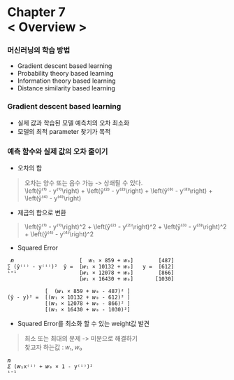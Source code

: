 Chapter 7<br/>
< Overview >
===============================


### 머신러닝의 학습 방법
- Gradient descent based learning
- Probability theory based learning
- Information theory based learning
- Distance similarity based learning


### Gradient descent based learning
- 실제 값과 학습된 모델 예측치의 오차 최소화
- 모델의 최적 parameter 찾기가 목적


### 예측 함수와 실제 값의 오차 줄이기
- 오차의 합
> 오차는 양수 또는 음수 가능 -> 상쇄될 수 있다.<br/>
> \left(ŷ⁽¹⁾ - y⁽¹⁾\right) + \left(ŷ⁽²⁾ - y⁽²⁾\right) + \left(ŷ⁽³⁾ - y⁽³⁾\right) + \left(ŷ⁽⁴⁾ - y⁽⁴⁾\right)

- 제곱의 합으로 변환
> \left(ŷ⁽¹⁾ - y⁽¹⁾\right)^2 + \left(ŷ⁽²⁾ - y⁽²⁾\right)^2 + \left(ŷ⁽³⁾ - y⁽³⁾\right)^2 + \left(ŷ⁽⁴⁾ - y⁽⁴⁾\right)^2 


- Squared Error
```
 𝒏                     [  𝑤₁ × 859 + 𝑤₀]        [487]
∑ (ŷ⁽ⁱ⁾ - y⁽ⁱ⁾)²  ŷ =  [𝑤₁ × 10132 + 𝑤₀]   y =  [612]
ⁱ⁼¹                    [𝑤₁ × 12078 + 𝑤₀]        [866]
                       [𝑤₁ × 16430 + 𝑤₀]       [1030]

            [  (𝑤₁ × 859 + 𝑤₀ - 487)² ]
(ŷ - y)² =  [(𝑤₁ × 10132 + 𝑤₀ - 612)² ]
            [(𝑤₁ × 12078 + 𝑤₀ - 866)² ]
            [(𝑤₁ × 16430 + 𝑤₀ - 1030)²]
```

- Squared Error를 최소화 할 수 있는 weight값 발견
> 최소 또는 최대의 문제 -> 미분으로 해결하기<br/>
> 찾고자 하는값 : 𝑤₁, 𝑤₀

```
𝒏                     
𝛴 (𝑤₁x⁽ⁱ⁾ + 𝑤₀ × 1 - y⁽ⁱ⁾)²
ⁱ⁼¹       
```
